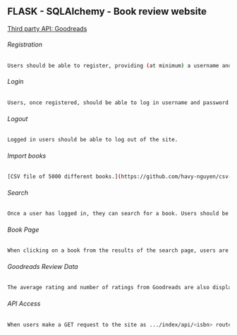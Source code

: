## FLASK - SQLAlchemy - Book review website
[Third party API: Goodreads](https://www.goodreads.com/api)

###### Registration 
```bash
Users should be able to register, providing (at minimum) a username and password.
```

###### Login 
```bash
Users, once registered, should be able to log in username and password.
```

###### Logout
```bash
Logged in users should be able to log out of the site.
```

###### Import books 
```bash
[CSV file of 5000 different books.](https://github.com/havy-nguyen/csv-to-postgresql). Each one has an ISBN number, a title, an author, and a publication year. 
```

###### Search 
```bash
Once a user has logged in, they can search for a book. Users should be able to type in the ISBN number of a book, the title of a book, or the author of a book. > After performing the search, a list of possible matching results is displayed. Users can type in only part of a title, ISBN, or author name.
```

###### Book Page 
```bash
When clicking on a book from the results of the search page, users are taken to a book page, with details about the book: its title, author, publication year, ISBN number, and any reviews and rating that users have left for the book. Users are be able to submit a review as a text component for each book together with a rating scale from 1 to 5 stars. 
```

###### Goodreads Review Data 
```bash
The average rating and number of ratings from Goodreads are also displayed on each book page.
```

###### API Access 
```bash
When users make a GET request to the site as .../index/api/<isbn> route, where <isbn> is an ISBN number, a JSON response containing the book’s title, author, publication date, ISBN number, review count, and average score will be displayed.
```
